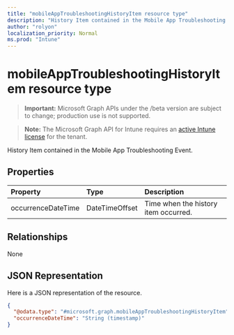 ```yaml
---
title: "mobileAppTroubleshootingHistoryItem resource type"
description: "History Item contained in the Mobile App Troubleshooting Event."
author: "rolyon"
localization_priority: Normal
ms.prod: "Intune"
---
```


# mobileAppTroubleshootingHistoryItem resource type

> **Important:** Microsoft Graph APIs under the /beta version are subject to change; production use is not supported.

> **Note:** The Microsoft Graph API for Intune requires an [active Intune license](https://go.microsoft.com/fwlink/?linkid=839381) for the tenant.

History Item contained in the Mobile App Troubleshooting Event.

## Properties
|Property|Type|Description|
|:---|:---|:---|
|occurrenceDateTime|DateTimeOffset|Time when the history item occurred.|

## Relationships
None

## JSON Representation
Here is a JSON representation of the resource.
<!-- {
  "blockType": "resource",
  "@odata.type": "microsoft.graph.mobileAppTroubleshootingHistoryItem"
}
-->
``` json
{
  "@odata.type": "#microsoft.graph.mobileAppTroubleshootingHistoryItem",
  "occurrenceDateTime": "String (timestamp)"
}
```





